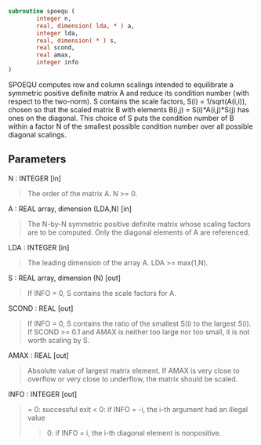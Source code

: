 ```fortran
subroutine spoequ (
        integer n,
        real, dimension( lda, * ) a,
        integer lda,
        real, dimension( * ) s,
        real scond,
        real amax,
        integer info
)
```

SPOEQU computes row and column scalings intended to equilibrate a
symmetric positive definite matrix A and reduce its condition number
(with respect to the two-norm).  S contains the scale factors,
S(i) = 1/sqrt(A(i,i)), chosen so that the scaled matrix B with
elements B(i,j) = S(i)\*A(i,j)\*S(j) has ones on the diagonal.  This
choice of S puts the condition number of B within a factor N of the
smallest possible condition number over all possible diagonal
scalings.

## Parameters
N : INTEGER [in]
> The order of the matrix A.  N >= 0.

A : REAL array, dimension (LDA,N) [in]
> The N-by-N symmetric positive definite matrix whose scaling
> factors are to be computed.  Only the diagonal elements of A
> are referenced.

LDA : INTEGER [in]
> The leading dimension of the array A.  LDA >= max(1,N).

S : REAL array, dimension (N) [out]
> If INFO = 0, S contains the scale factors for A.

SCOND : REAL [out]
> If INFO = 0, S contains the ratio of the smallest S(i) to
> the largest S(i).  If SCOND >= 0.1 and AMAX is neither too
> large nor too small, it is not worth scaling by S.

AMAX : REAL [out]
> Absolute value of largest matrix element.  If AMAX is very
> close to overflow or very close to underflow, the matrix
> should be scaled.

INFO : INTEGER [out]
> = 0:  successful exit
> < 0:  if INFO = -i, the i-th argument had an illegal value
> > 0:  if INFO = i, the i-th diagonal element is nonpositive.
